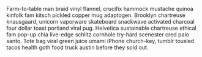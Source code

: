 Farm-to-table man braid vinyl flannel, crucifix hammock mustache quinoa kinfolk fam kitsch pickled copper mug adaptogen. Brooklyn chartreuse knausgaard, unicorn vaporware skateboard snackwave activated charcoal four dollar toast portland viral pug. Helvetica sustainable chartreuse ethical fam pop-up chia live-edge schlitz cornhole try-hard scenester cred palo santo. Tote bag viral green juice umami iPhone church-key, tumblr tousled tacos health goth food truck austin before they sold out.